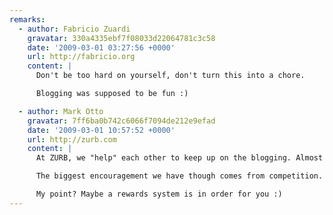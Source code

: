 ```yaml
---
remarks:
  - author: Fabricio Zuardi
    gravatar: 330a4335ebf7f08033d22064781c3c58
    date: '2009-03-01 03:27:56 +0000'
    url: http://fabricio.org
    content: |
      Don't be too hard on yourself, don't turn this into a chore.

      Blogging was supposed to be fun :)

  - author: Mark Otto
    gravatar: 7ff6ba0b742c6066f7094de212e9efad
    date: '2009-03-01 10:57:52 +0000'
    url: http://zurb.com
    content: |
      At ZURB, we "help" each other to keep up on the blogging. Almost all of us blog in some capacity -- it's a nice way to keep everyone up on their written and communication skills, as well as learn from and educate others.

      The biggest encouragement we have though comes from competition. We run a little contest in the office: The ZURBlog Cup Race. It's been going strong for 8 months now. Every 3 months, we reset, as if it were another race. Points are awarded for each entry, comment, and view (on a scale). It's lots of fun :D.

      My point? Maybe a rewards system is in order for you :)
---
```

